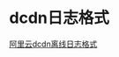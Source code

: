 # dcdn日志格式

[阿里云dcdn离线日志格式](https://help.aliyun.com/zh/dcdn/user-guide/download-offline-logs?spm=a2c4g.11186623.0.i7)